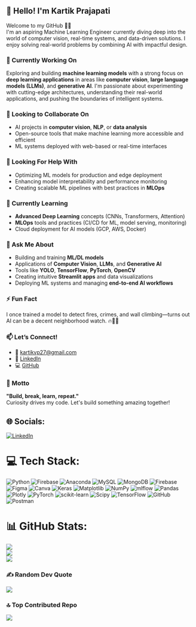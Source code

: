 ## 👋 Hello! I'm Kartik Prajapati

Welcome to my GitHub 👨‍💻  
I'm an aspiring Machine Learning Engineer currently diving deep into the world of computer vision, real-time systems, and data-driven solutions. I enjoy solving real-world problems by combining AI with impactful design.

### 🔭 Currently Working On
Exploring and building **machine learning models** with a strong focus on **deep learning applications** in areas like **computer vision**, **large language models (LLMs)**, and **generative AI**. I'm passionate about experimenting with cutting-edge architectures, understanding their real-world applications, and pushing the boundaries of intelligent systems.

### 👯 Looking to Collaborate On
- AI projects in **computer vision**, **NLP**, or **data analysis**
- Open-source tools that make machine learning more accessible and efficient
- ML systems deployed with web-based or real-time interfaces

### 🤝 Looking For Help With
- Optimizing ML models for production and edge deployment  
- Enhancing model interpretability and performance monitoring  
- Creating scalable ML pipelines with best practices in **MLOps**

### 🌱 Currently Learning
- **Advanced Deep Learning** concepts (CNNs, Transformers, Attention)  
- **MLOps** tools and practices (CI/CD for ML, model serving, monitoring)  
- Cloud deployment for AI models (GCP, AWS, Docker)

### 💬 Ask Me About
- Building and training **ML/DL models**
- Applications of **Computer Vision**, **LLMs**, and **Generative AI**
- Tools like **YOLO**, **TensorFlow**, **PyTorch**, **OpenCV**
- Creating intuitive **Streamlit apps** and data visualizations
- Deploying ML systems and managing **end-to-end AI workflows**

### ⚡ Fun Fact
I once trained a model to detect fires, crimes, and wall climbing—turns out AI can be a decent neighborhood watch. 🔥👀🚓

### 📫 Let’s Connect!
- 📧 [kartikvp27@gmail.com](mailto:kartikvp27@gmail.com)  
- 🔗 [LinkedIn](https://www.linkedin.com/in/kit-rak)  
- 💻 [GitHub](https://github.com/kit-rak)

### 🧠 Motto
**"Build, break, learn, repeat."**  
Curiosity drives my code. Let's build something amazing together!

## 🌐 Socials:
[![LinkedIn](https://img.shields.io/badge/LinkedIn-%230077B5.svg?logo=linkedin&logoColor=white)](https://linkedin.com/in/kit-rak) 

# 💻 Tech Stack:
![Python](https://img.shields.io/badge/python-3670A0?style=for-the-badge&logo=python&logoColor=ffdd54) ![Firebase](https://img.shields.io/badge/firebase-%23039BE5.svg?style=for-the-badge&logo=firebase) ![Anaconda](https://img.shields.io/badge/Anaconda-%2344A833.svg?style=for-the-badge&logo=anaconda&logoColor=white) ![MySQL](https://img.shields.io/badge/mysql-4479A1.svg?style=for-the-badge&logo=mysql&logoColor=white) ![MongoDB](https://img.shields.io/badge/MongoDB-%234ea94b.svg?style=for-the-badge&logo=mongodb&logoColor=white) ![Firebase](https://img.shields.io/badge/firebase-a08021?style=for-the-badge&logo=firebase&logoColor=ffcd34) ![Figma](https://img.shields.io/badge/figma-%23F24E1E.svg?style=for-the-badge&logo=figma&logoColor=white) ![Canva](https://img.shields.io/badge/Canva-%2300C4CC.svg?style=for-the-badge&logo=Canva&logoColor=white) ![Keras](https://img.shields.io/badge/Keras-%23D00000.svg?style=for-the-badge&logo=Keras&logoColor=white) ![Matplotlib](https://img.shields.io/badge/Matplotlib-%23ffffff.svg?style=for-the-badge&logo=Matplotlib&logoColor=black) ![NumPy](https://img.shields.io/badge/numpy-%23013243.svg?style=for-the-badge&logo=numpy&logoColor=white) ![mlflow](https://img.shields.io/badge/mlflow-%23d9ead3.svg?style=for-the-badge&logo=numpy&logoColor=blue) ![Pandas](https://img.shields.io/badge/pandas-%23150458.svg?style=for-the-badge&logo=pandas&logoColor=white) ![Plotly](https://img.shields.io/badge/Plotly-%233F4F75.svg?style=for-the-badge&logo=plotly&logoColor=white) ![PyTorch](https://img.shields.io/badge/PyTorch-%23EE4C2C.svg?style=for-the-badge&logo=PyTorch&logoColor=white) ![scikit-learn](https://img.shields.io/badge/scikit--learn-%23F7931E.svg?style=for-the-badge&logo=scikit-learn&logoColor=white) ![Scipy](https://img.shields.io/badge/SciPy-%230C55A5.svg?style=for-the-badge&logo=scipy&logoColor=%white) ![TensorFlow](https://img.shields.io/badge/TensorFlow-%23FF6F00.svg?style=for-the-badge&logo=TensorFlow&logoColor=white) ![GitHub](https://img.shields.io/badge/github-%23121011.svg?style=for-the-badge&logo=github&logoColor=white) ![Postman](https://img.shields.io/badge/Postman-FF6C37?style=for-the-badge&logo=postman&logoColor=white)

# 📊 GitHub Stats:
![](https://github-readme-stats.vercel.app/api?username=kit-rak&theme=dark&hide_border=false&include_all_commits=true&count_private=true)<br/>
![](https://nirzak-streak-stats.vercel.app/?user=kit-rak&theme=dark&hide_border=false)<br/>
![](https://github-readme-stats.vercel.app/api/top-langs/?username=kit-rak&theme=dark&hide_border=false&include_all_commits=true&count_private=true&layout=compact)

### ✍️ Random Dev Quote
![](https://quotes-github-readme.vercel.app/api?type=horizontal&theme=dark)

### 🔝 Top Contributed Repo
![](https://github-contributor-stats.vercel.app/api?username=kit-rak&limit=5&theme=dark&combine_all_yearly_contributions=true)
